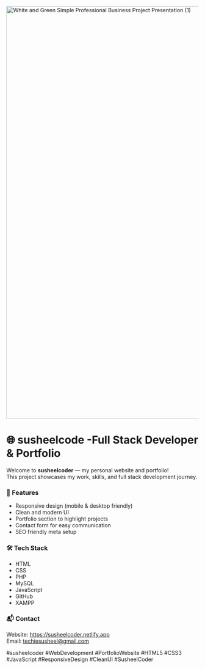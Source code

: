 <a href="https://susheelcoder.netlify.app/"> <img width="1920" height="1080" alt="White and Green Simple  Professional Business Project Presentation (1)" src="https://github.com/user-attachments/assets/058c385e-df26-48d5-905b-96e39b54d380" /> </a>


<H1>🌐 susheelcode -Full Stack Developer & Portfolio</H1>

<p>Welcome to <strong>susheelcoder</strong> — my personal website and portfolio!<br>
This project showcases my work, skills, and full stack development journey.</p>

<h3>🚀 Features</h3>
<ul>
  <li>Responsive design (mobile & desktop friendly)</li>
  <li>Clean and modern UI</li>
  <li>Portfolio section to highlight projects</li>
  <li>Contact form for easy communication</li>
  <li>SEO friendly meta setup</li>
</ul>


<h3>🛠️ Tech Stack</h3>
<ul>
  <li>HTML</li>
  <li>CSS</li>
  <li>PHP</li>
  <li>MySQL</li>
  <li>JavaScript</li>
  <li>GitHub</li>
  <li>XAMPP</li>
</ul>

<h3>📬 Contact</h3>
<p>
  Website: <a href="https://susheelcoder.netlify.app" target="_blank">https://susheelcoder.netlify.app</a><br>
  Email: <a href="mailto:techiesusheel@gmail.com">techiesusheel@gmail.com</a>
</p>

<p>
  #susheelcoder #WebDevelopment #PortfolioWebsite #HTML5 #CSS3 #JavaScript #ResponsiveDesign #CleanUI #SusheelCoder
</p>


